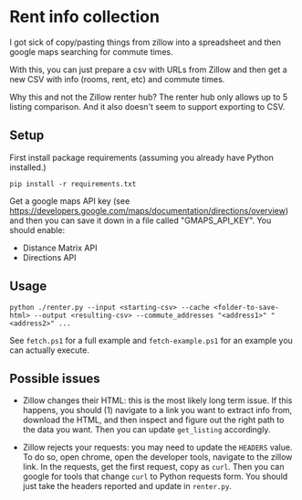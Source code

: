 # Rent info collection

I got sick of copy/pasting things from zillow into a spreadsheet and then google maps searching
for commute times.

With this, you can just prepare a csv with URLs from Zillow and then
get a new CSV with info (rooms, rent, etc) and commute times.

Why this and not the Zillow renter hub? The renter hub only allows up to 5 listing comparison.
And it also doesn't seem to support exporting to CSV.


## Setup

First install package requirements (assuming you already
have Python installed.)
```
pip install -r requirements.txt
```

Get a google maps API key (see https://developers.google.com/maps/documentation/directions/overview) and then you
can save it down in a file called "GMAPS_API_KEY". You should enable:

* Distance Matrix API
* Directions API


## Usage

```
python ./renter.py --input <starting-csv> --cache <folder-to-save-html> --output <resulting-csv> --commute_addresses "<address1>" "<address2>" ...
```

See `fetch.ps1` for a full example
and `fetch-example.ps1` for an example you can actually execute.


## Possible issues
* Zillow changes their HTML: this is the most likely long term issue.
If this happens, you should (1) navigate to a link you want to extract info from, download the HTML, and then inspect and figure out the right
path to the data you want. Then you can update `get_listing` accordingly.

* Zillow rejects your requests: you may need to update the `HEADERS`
value. To do so, open chrome, open the developer tools, navigate
to the zillow link. In the requests, get the first request,
copy as `curl`. Then you can google for tools that
change `curl` to Python requests form. You should just take
the headers reported and update in `renter.py`.
